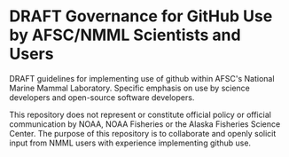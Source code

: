 DRAFT Governance for GitHub Use by AFSC/NMML Scientists and Users
==========================

DRAFT guidelines for implementing use of github within AFSC's National Marine Mammal Laboratory. Specific emphasis on use by science developers and open-source software developers.

This repository does not represent or constitute official policy or official communication by NOAA, NOAA Fisheries or the Alaska Fisheries Science Center. The purpose of this repository is to collaborate and openly solicit input from NMML users with experience implementing github use.
